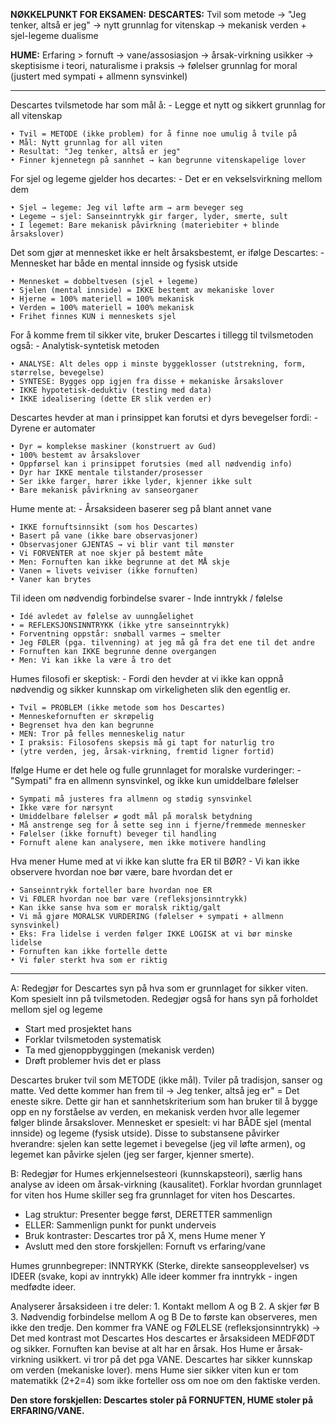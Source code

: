 **NØKKELPUNKT FOR EKSAMEN:**
**DESCARTES:** Tvil som metode → "Jeg tenker, altså er jeg" → nytt grunnlag for vitenskap → mekanisk verden + sjel-legeme dualisme

**HUME:** Erfaring > fornuft → vane/assosiasjon → årsak-virkning usikker → skeptisisme i teori, naturalisme i praksis → følelser grunnlag for moral (justert med sympati + allmenn synsvinkel)

---
Descartes tvilsmetode har som mål å:
	- Legge et nytt og sikkert grunnlag for all vitenskap
	
	• Tvil = METODE (ikke problem) for å finne noe umulig å tvile på  
	• Mål: Nytt grunnlag for all viten  
	• Resultat: "Jeg tenker, altså er jeg"  
	• Finner kjennetegn på sannhet → kan begrunne vitenskapelige lover

For sjel og legeme gjelder hos decartes:
	- Det er en vekselsvirkning mellom dem
	
	• Sjel → legeme: Jeg vil løfte arm → arm beveger seg  
	• Legeme → sjel: Sanseinntrykk gir farger, lyder, smerte, sult  
	• I legemet: Bare mekanisk påvirkning (materiebiter + blinde årsakslover)

Det som gjør at mennesket ikke er helt årsaksbestemt, er ifølge Descartes:
	- Mennesket har både en mental innside og fysisk utside
	
	• Mennesket = dobbeltvesen (sjel + legeme)  
	• Sjelen (mental innside) = IKKE bestemt av mekaniske lover  
	• Hjerne = 100% materiell = 100% mekanisk  
	• Verden = 100% materiell = 100% mekanisk  
	• Frihet finnes KUN i menneskets sjel

For å komme frem til sikker vite, bruker Descartes i tillegg til tvilsmetoden også:
	- Analytisk-syntetisk metoden

	• ANALYSE: Alt deles opp i minste byggeklosser (utstrekning, form, størrelse, bevegelse)  
	• SYNTESE: Bygges opp igjen fra disse + mekaniske årsakslover  
	• IKKE hypotetisk-deduktiv (testing med data)  
	• IKKE idealisering (dette ER slik verden er)

Descartes hevder at man i prinsippet kan forutsi et dyrs bevegelser fordi:
	- Dyrene er automater

	• Dyr = komplekse maskiner (konstruert av Gud)  
	• 100% bestemt av årsakslover  
	• Oppførsel kan i prinsippet forutsies (med all nødvendig info)  
	• Dyr har IKKE mentale tilstander/prosesser  
	• Ser ikke farger, hører ikke lyder, kjenner ikke sult  
	• Bare mekanisk påvirkning av sanseorganer

Hume mente at:
	- Årsaksideen baserer seg på blant annet vane
	
	• IKKE fornuftsinnsikt (som hos Descartes)  
	• Basert på vane (ikke bare observasjoner)  
	• Observasjoner GJENTAS → vi blir vant til mønster  
	• Vi FORVENTER at noe skjer på bestemt måte  
	• Men: Fornuften kan ikke begrunne at det MÅ skje  
	• Vanen = livets veiviser (ikke fornuften)  
	• Vaner kan brytes

Til ideen om nødvendig forbindelse svarer
	- Inde inntrykk / følelse

	• Idé avledet av følelse av uunngåelighet  
	• = REFLEKSJONSINNTRYKK (ikke ytre sanseinntrykk)  
	• Forventning oppstår: snøball varmes → smelter  
	• Jeg FØLER (pga. tilvenning) at jeg må gå fra det ene til det andre  
	• Fornuften kan IKKE begrunne denne overgangen  
	• Men: Vi kan ikke la være å tro det

Humes filosofi er skeptisk:
	- Fordi den hevder at vi ikke kan oppnå nødvendig og sikker kunnskap om virkeligheten slik den egentlig er.
	
	• Tvil = PROBLEM (ikke metode som hos Descartes)  
	• Menneskefornuften er skrøpelig  
	• Begrenset hva den kan begrunne  
	• MEN: Tror på felles menneskelig natur  
	• I praksis: Filosofens skepsis må gi tapt for naturlig tro  
	• (ytre verden, jeg, årsak-virkning, fremtid ligner fortid)

Ifølge Hume er det hele og fulle grunnlaget for moralske vurderinger:
	- "Sympati" fra en allmenn synsvinkel, og ikke kun umiddelbare følelser
	
	• Sympati må justeres fra allmenn og stødig synsvinkel  
	• Ikke være for nærsynt  
	• Umiddelbare følelser ≠ godt mål på moralsk betydning  
	• Må anstrenge seg for å sette seg inn i fjerne/fremmede mennesker  
	• Følelser (ikke fornuft) beveger til handling  
	• Fornuft alene kan analysere, men ikke motivere handling

Hva mener Hume med at vi ikke kan slutte fra ER til BØR?
	- Vi kan ikke observere hvordan noe bør være, bare hvordan det er

	• Sanseinntrykk forteller bare hvordan noe ER  
	• Vi FØLER hvordan noe bør være (refleksjonsinntrykk)  
	• Kan ikke sanse hva som er moralsk riktig/galt  
	• Vi må gjøre MORALSK VURDERING (følelser + sympati + allmenn synsvinkel)  
	• Eks: Fra lidelse i verden følger IKKE LOGISK at vi bør minske lidelse  
	• Fornuften kan ikke fortelle dette  
	• Vi føler sterkt hva som er riktig

---

A:
Redegjør for Descartes syn på hva som er grunnlaget for sikker viten. Kom spesielt inn på tvilsmetoden. Redegjør også for hans syn på forholdet mellom sjel og legeme

- Start med prosjektet hans
- Forklar tvilsmetoden systematisk
- Ta med gjenoppbyggingen (mekanisk verden)
- Drøft problemer hvis det er plass

Descartes bruker tvil som METODE (ikke mål). Tviler på tradisjon, sanser og matte. Ved dette kommer han frem til -> Jeg tenker, altså jeg er" = Det eneste sikre. Dette gir han et sannhetskriterium som han bruker til å bygge opp en ny forståelse av verden, en mekanisk verden hvor alle legemer følger blinde årsakslover.
Mennesket er spesielt: vi har BÅDE sjel (mental innside) og legeme (fysisk utside). Disse to substansene påvirker hverandre: sjelen kan sette legemet i bevegelse (jeg vil løfte armen), og legemet kan påvirke sjelen (jeg ser farger, kjenner smerte).


B:
Redegjør for Humes erkjennelsesteori (kunnskapsteori), særlig hans analyse av ideen om årsak-virkning (kausalitet). Forklar hvordan grunnlaget for viten hos Hume skiller seg fra grunnlaget for viten hos Descartes.

- Lag struktur: Presenter begge først, DERETTER sammenlign
- ELLER: Sammenlign punkt for punkt underveis
- Bruk kontraster: Descartes tror på X, mens Hume mener Y
- Avslutt med den store forskjellen: Fornuft vs erfaring/vane

Humes grunnbegreper: 
INNTRYKK (Sterke, direkte sanseopplevelser) vs
IDEER (svake, kopi av inntrykk)
Alle ideer kommer fra inntrykk - ingen medfødte ideer. 

Analyserer årsaksideen i tre deler:
	1. Kontakt mellom A og B
	2. A skjer før B
	3. Nødvendig forbindelse mellom A og B
De to første kan observeres, men ikke den tredje.  Den kommer fra VANE og FØLELSE (refleksjonsinntrykk)
-> Det med kontrast mot Descartes
Hos descartes er årsaksideen MEDFØDT og sikker. Fornuften kan bevise at alt har en årsak. 
Hos Hume er årsak-virkning usikkert. vi tror på det pga VANE.
Descartes har sikker kunnskap om verden (mekaniske lover). mens Hume sier sikker viten kun er tom matematikk (2+2=4) som ikke forteller oss om noe om den faktiske verden.

**Den store forskjellen: Descartes stoler på FORNUFTEN, HUME stoler på ERFARING/VANE.**

